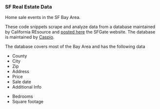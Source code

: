 ### SF Real Estate Data

Home sale events in the SF Bay Area.

These code snippets scrape and analyze data from a database maintained by California REsource
and [posted here](http://www.sfgate.com/webdb/homesales/) the SFGate website.  The database is 
maintained by [Caspio](http://www.caspio.com/).

The database covers most of the Bay Area and has the following data
 * County
 * City
 * Zip
 * Address
 * Price
 * Sale date
 * Additional Info
  - Bedrooms
  - Square footage
